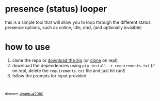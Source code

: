 # presence (status) looper
this is a simple tool that will allow you to loop through the different status presence options, such as online, idle, dnd, (and optionally invisible)

# how to use
1. clone the repo or <a href="https://github.com/spinfal/presence-loop/archive/master.zip">download the zip</a> (or <a href="https://repl.it/github/spinfal/presence-loop">clone</a> on repl)
2. download the dependencies using `pip install -r requirements.txt` (if on repl, delete the `requirements.txt` file and just hit run!)
3. follow the prompts for input provided
<br>
<p></3</p>
<sub>discord: <a href="https://discord.com/users/291040335264481281">@spin~#2080</a></sub>